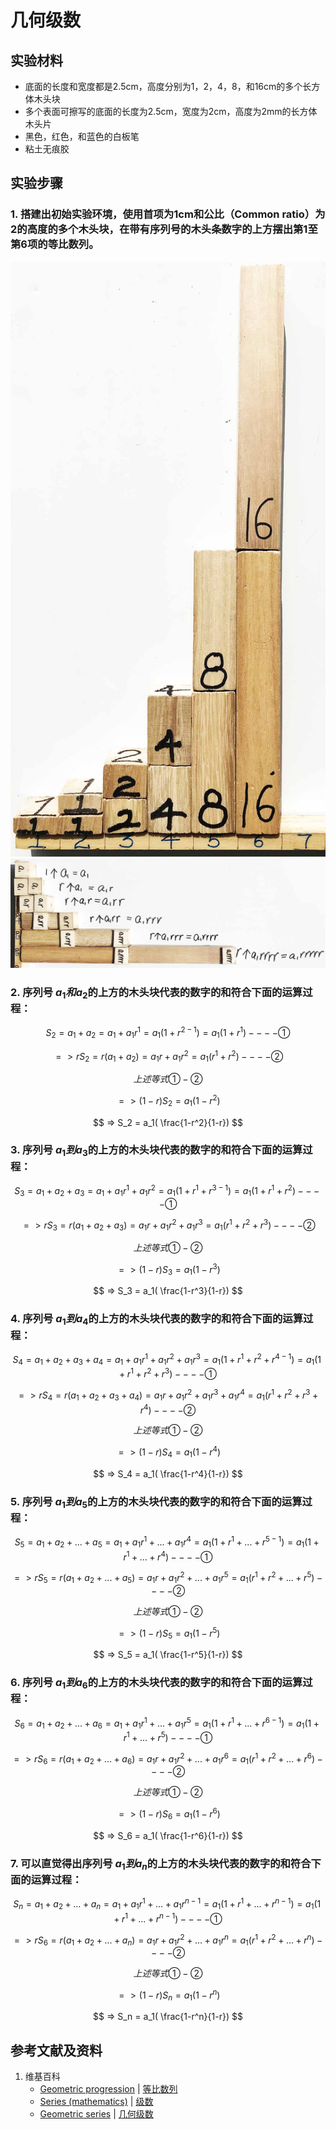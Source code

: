 # 几何级数

## 实验材料

- 底面的长度和宽度都是2.5cm，高度分别为1，2，4，8，和16cm的多个长方体木头块
- 多个表面可擦写的底面的长度为2.5cm，宽度为2cm，高度为2mm的长方体木头片
- 黑色，红色，和蓝色的白板笔
- 粘土无痕胶

## 实验步骤

### 1. 搭建出初始实验环境，使用首项为1cm和公比（Common ratio）为2的高度的多个木头块，在带有序列号的木头条数字的上方摆出第1至第6项的等比数列。
![](/images/数系/等比数列/几何级数/1a1.jpg)
![](/images/数系/等比数列/几何级数/1a2.jpg)

### 2. 序列号 $a_1和a_2$的上方的木头块代表的数字的和符合下面的运算过程：

$$ S_2 = a_1 + a_2 = a_1 + a_1r^1 = a_1(1+r^{2-1}) = a_1(1+r^1)    ----① $$

$$ => rS_2 = r(a_1 + a_2) = a_1r + a_1r^2 = a_1(r^1+r^2)        ----② $$

$$ 上述等式①-② $$

$$ => (1-r)S_2 = a_1(1-r^2) $$

$$ => S_2 = a_1( \frac{1-r^2}{1-r}) $$

### 3. 序列号 $a_1到a_3$的上方的木头块代表的数字的和符合下面的运算过程：

$$ S_3 = a_1 + a_2 + a_3 = a_1 + a_1r^1 + a_1r^2 = a_1(1+r^1+r^{3-1}) = a_1(1+r^1+r^2)    ----①  $$

$$ => rS_3 = r(a_1 + a_2 + a_3) = a_1r + a_1r^2 + a_1r^3 = a_1(r^1+r^2+r^3)        ----②  $$

$$ 上述等式①-② $$

$$ => (1-r)S_3 = a_1(1-r^3) $$

$$ => S_3 = a_1( \frac{1-r^3}{1-r}) $$

### 4. 序列号 $a_1到a_4$的上方的木头块代表的数字的和符合下面的运算过程：

$$ S_4 = a_1+a_2+a_3+a_4= a_1+a_1r^1+a_1r^2+a_1r^3 = a_1(1+r^1+r^2+r^{4-1}) = a_1(1+r^1+r^2+r^3)    ----①  $$

$$ => rS_4 = r(a_1+a_2+a_3+a_4) = a_1r+a_1r^2+a_1r^3+a_1r^4 = a_1(r^1+r^2+r^3+r^4)        ----②  $$

$$ 上述等式①-② $$

$$ => (1-r)S_4 = a_1(1-r^4) $$

$$ => S_4 = a_1( \frac{1-r^4}{1-r}) $$

### 5. 序列号 $a_1到a_5$的上方的木头块代表的数字的和符合下面的运算过程：

$$ S_5=a_1+a_2+...+a_5=a_1+a_1r^1+...+a_1r^4=a_1(1+r^1+...+r^{5-1})=a_1(1+r^1+...+r^4)    ----①  $$

$$ => rS_5=r(a_1+a_2+...+a_5)=a_1r+a_1r^2+...+a_1r^5=a_1(r^1+r^2+...+r^5)        ----②  $$

$$ 上述等式①-② $$

$$ => (1-r)S_5 = a_1(1-r^5) $$

$$ => S_5 = a_1( \frac{1-r^5}{1-r}) $$

### 6. 序列号 $a_1到a_6$的上方的木头块代表的数字的和符合下面的运算过程：

$$ S_6=a_1+a_2+...+a_6=a_1+a_1r^1+...+a_1r^5=a_1(1+r^1+...+r^{6-1})=a_1(1+r^1+...+r^5)    ----①  $$

$$ => rS_6=r(a_1+a_2+...+a_6)=a_1r+a_1r^2+...+a_1r^6=a_1(r^1+r^2+...+r^6)        ----②  $$

$$ 上述等式①-② $$

$$ => (1-r)S_6 = a_1(1-r^6) $$

$$ => S_6 = a_1( \frac{1-r^6}{1-r}) $$

### 7. 可以直觉得出序列号 $a_1到a_n$的上方的木头块代表的数字的和符合下面的运算过程：

$$ S_n=a_1+a_2+...+a_n=a_1+a_1r^1+...+a_1r^{n-1}=a_1(1+r^1+...+r^{n-1})=a_1(1+r^1+...+r^{n-1})    ----①  $$

$$ => rS_6=r(a_1+a_2+...+a_n)=a_1r+a_1r^2+...+a_1r^n=a_1(r^1+r^2+...+r^n)        ----②  $$

$$ 上述等式①-② $$

$$ => (1-r)S_n = a_1(1-r^n) $$

$$ => S_n = a_1( \frac{1-r^n}{1-r}) $$

## 参考文献及资料

1. 维基百科
	- [Geometric progression](https://en.wikipedia.org/wiki/Geometric_progression) | [等比数列](https://zh.wikipedia.org/wiki/%E7%AD%89%E6%AF%94%E6%95%B0%E5%88%97) 
	- [Series (mathematics)](https://en.wikipedia.org/wiki/Series_(mathematics)) | [级数](https://zh.wikipedia.org/wiki/级数) 
	- [Geometric series](https://en.wikipedia.org/wiki/Geometric_series) | [几何级数](https://zh.wikipedia.org/wiki/几何级数) 